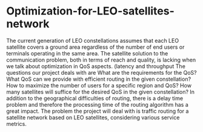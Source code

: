 # Optimization-for-LEO-satellites-network
The current generation of LEO constellations assumes that each LEO satellite covers a ground area regardless of the number of end users or terminals operating in the same area. The satellite solution to the communication problem, both in terms of reach and quality, is lacking when we talk about optimization in QoS aspects. (latency and throughput  The questions our project deals with are What are the requirements for the QoS? What QoS can we provide with efficient routing in the given constellation? How to maximize the number of users for a specific region and QoS? How many satellites will suffice for the desired QoS in the given constellation?  In addition to the geographical difficulties of routing, there is a delay time problem and therefore the processing time of the routing algorithm has a great impact. The problem the project will deal with is traffic routing for a satellite network based on LEO satellites, considering various service metrics.
